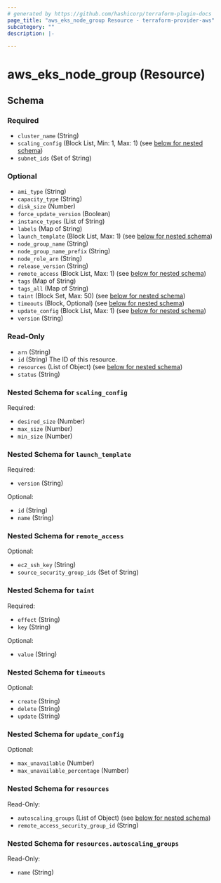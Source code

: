 ```yaml
---
# generated by https://github.com/hashicorp/terraform-plugin-docs
page_title: "aws_eks_node_group Resource - terraform-provider-aws"
subcategory: ""
description: |-
  
---
```


# aws_eks_node_group (Resource)





<!-- schema generated by tfplugindocs -->
## Schema

### Required

- `cluster_name` (String)
- `scaling_config` (Block List, Min: 1, Max: 1) (see [below for nested schema](#nestedblock--scaling_config))
- `subnet_ids` (Set of String)

### Optional

- `ami_type` (String)
- `capacity_type` (String)
- `disk_size` (Number)
- `force_update_version` (Boolean)
- `instance_types` (List of String)
- `labels` (Map of String)
- `launch_template` (Block List, Max: 1) (see [below for nested schema](#nestedblock--launch_template))
- `node_group_name` (String)
- `node_group_name_prefix` (String)
- `node_role_arn` (String)
- `release_version` (String)
- `remote_access` (Block List, Max: 1) (see [below for nested schema](#nestedblock--remote_access))
- `tags` (Map of String)
- `tags_all` (Map of String)
- `taint` (Block Set, Max: 50) (see [below for nested schema](#nestedblock--taint))
- `timeouts` (Block, Optional) (see [below for nested schema](#nestedblock--timeouts))
- `update_config` (Block List, Max: 1) (see [below for nested schema](#nestedblock--update_config))
- `version` (String)

### Read-Only

- `arn` (String)
- `id` (String) The ID of this resource.
- `resources` (List of Object) (see [below for nested schema](#nestedatt--resources))
- `status` (String)

<a id="nestedblock--scaling_config"></a>
### Nested Schema for `scaling_config`

Required:

- `desired_size` (Number)
- `max_size` (Number)
- `min_size` (Number)


<a id="nestedblock--launch_template"></a>
### Nested Schema for `launch_template`

Required:

- `version` (String)

Optional:

- `id` (String)
- `name` (String)


<a id="nestedblock--remote_access"></a>
### Nested Schema for `remote_access`

Optional:

- `ec2_ssh_key` (String)
- `source_security_group_ids` (Set of String)


<a id="nestedblock--taint"></a>
### Nested Schema for `taint`

Required:

- `effect` (String)
- `key` (String)

Optional:

- `value` (String)


<a id="nestedblock--timeouts"></a>
### Nested Schema for `timeouts`

Optional:

- `create` (String)
- `delete` (String)
- `update` (String)


<a id="nestedblock--update_config"></a>
### Nested Schema for `update_config`

Optional:

- `max_unavailable` (Number)
- `max_unavailable_percentage` (Number)


<a id="nestedatt--resources"></a>
### Nested Schema for `resources`

Read-Only:

- `autoscaling_groups` (List of Object) (see [below for nested schema](#nestedobjatt--resources--autoscaling_groups))
- `remote_access_security_group_id` (String)

<a id="nestedobjatt--resources--autoscaling_groups"></a>
### Nested Schema for `resources.autoscaling_groups`

Read-Only:

- `name` (String)
